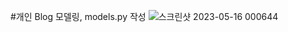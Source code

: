 #개인 Blog 모델링, models.py 작성
<admin page>
![스크린샷 2023-05-16 000644](https://github.com/yeeebin/Likelion/assets/129045979/0e6def39-f30a-473a-9f61-6d3d458160e9)
